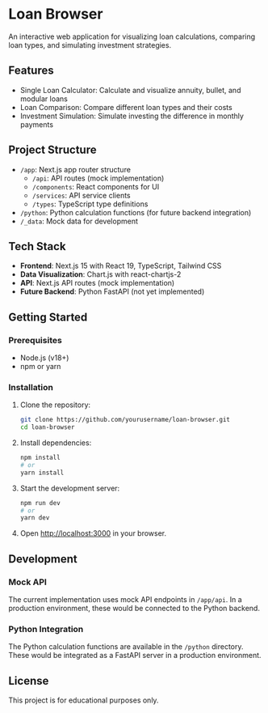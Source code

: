 # Loan Browser

An interactive web application for visualizing loan calculations, comparing loan types, and simulating investment strategies.

## Features

- Single Loan Calculator: Calculate and visualize annuity, bullet, and modular loans
- Loan Comparison: Compare different loan types and their costs
- Investment Simulation: Simulate investing the difference in monthly payments

## Project Structure

- `/app`: Next.js app router structure
  - `/api`: API routes (mock implementation)
  - `/components`: React components for UI
  - `/services`: API service clients
  - `/types`: TypeScript type definitions
- `/python`: Python calculation functions (for future backend integration)
- `/_data`: Mock data for development

## Tech Stack

- **Frontend**: Next.js 15 with React 19, TypeScript, Tailwind CSS
- **Data Visualization**: Chart.js with react-chartjs-2
- **API**: Next.js API routes (mock implementation)
- **Future Backend**: Python FastAPI (not yet implemented)

## Getting Started

### Prerequisites

- Node.js (v18+)
- npm or yarn

### Installation

1. Clone the repository:
   ```bash
   git clone https://github.com/yourusername/loan-browser.git
   cd loan-browser
   ```

2. Install dependencies:
   ```bash
   npm install
   # or
   yarn install
   ```

3. Start the development server:
   ```bash
   npm run dev
   # or
   yarn dev
   ```

4. Open [http://localhost:3000](http://localhost:3000) in your browser.

## Development

### Mock API

The current implementation uses mock API endpoints in `/app/api`. In a production environment, these would be connected to the Python backend.

### Python Integration

The Python calculation functions are available in the `/python` directory. These would be integrated as a FastAPI server in a production environment.

## License

This project is for educational purposes only.
